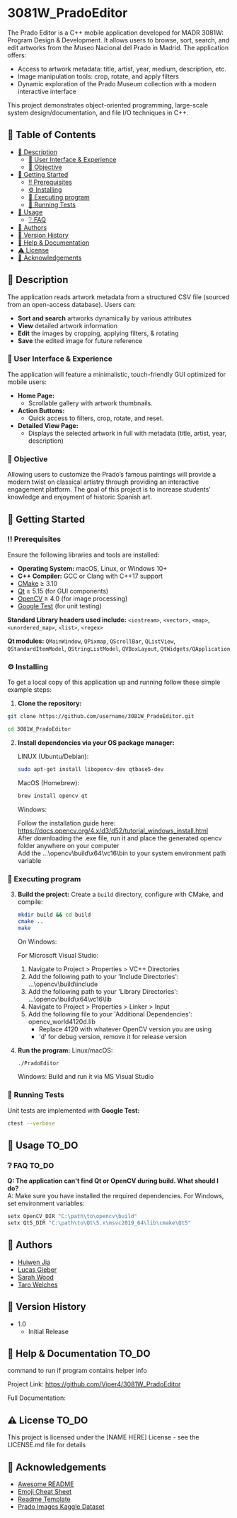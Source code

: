 # 3081W_PradoEditor
The Prado Editor is a C++ mobile application developed for MADR 3081W: Program Design & Development. It allows users to browse, sort, search, and edit artworks from the Museo Nacional del Prado in Madrid. The application offers:
- Access to artwork metadata: title, artist, year, medium, description, etc.
- Image manipulation tools: crop, rotate, and apply filters
- Dynamic exploration of the Prado Museum collection with a modern interactive interface

This project demonstrates object-oriented programming, large-scale system design/documentation, and file I/O techniques in C++.

<!-- Table of Contents -->
## :notebook_with_decorative_cover: Table of Contents
- [:star2: Description](#star2-description)
  * [:art: User Interface & Experience](#art-user-interface--experience)
  * [:dart: Objective](#dart-objective)
- [:toolbox: Getting Started](#toolbox-getting-started)
  * [:bangbang: Prerequisites](#bangbang-prerequisites)
  * [:gear: Installing](#gear-installing)
  * [:running: Executing program](#running-executing-program)
  * [:test_tube: Running Tests](#test-running-tests)
- [:eyes: Usage](#eyes-usage)
  * [:grey_question: FAQ](#faq)
- [:wave: Authors](#wave-authors)
- [:scroll: Version History](#scroll-version-history)
- [:handshake: Help & Documentation](#help)
- [:warning: License](#warning-license)
- [:gem: Acknowledgements](#gem-acknowledgements)

## :star2: Description
The application reads artwork metadata from a structured CSV file (sourced from an open-access database). Users can:
- **Sort and search** artworks dynamically by various attributes
- **View** detailed artwork information
- **Edit** the images by cropping, applying filters, & rotating
- **Save** the edited image for future reference

### :art: User Interface & Experience
The application will feature a minimalistic, touch-friendly GUI optimized for mobile users:
- **Home Page:**
  - Scrollable gallery with artwork thumbnails.
- **Action Buttons:**
  - Quick access to filters, crop, rotate, and reset.
- **Detailed View Page:**
  - Displays the selected artwork in full with metadata (title, artist, year, description)
 
### :dart: Objective
Allowing users to customize the Prado’s famous paintings will provide a modern twist on classical artistry through providing an interactive engagement platform. The goal of this project is to increase students’ knowledge and enjoyment of historic Spanish art.

## :toolbox: Getting Started
### :bangbang: Prerequisites
Ensure the following libraries and tools are installed:
- **Operating System:** macOS, Linux, or Windows 10+
- **C++ Compiler:** GCC or Clang with C++17 support
- [CMake](https://cmake.org/) ≥ 3.10
- [Qt](https://www.qt.io/) ≥ 5.15 (for GUI components)
- [OpenCV](https://opencv.org/) ≥ 4.0 (for image processing)
- [Google Test](https://github.com/google/googletest) (for unit testing)

**Standard Library headers used include:**
`<iostream>`, `<vector>`, `<map>`, `<unordered_map>`, `<list>`, `<regex>`

**Qt modules:**
`QMainWindow`, `QPixmap`, `QScrollBar`, `QListView`, `QStandardItemModel`, `QStringListModel`, `QVBoxLayout`, `QtWidgets/QApplication`

### :gear: Installing
To get a local copy of this application up and running follow these simple example steps:

1. **Clone the repository:**
```bash
git clone https://github.com/username/3081W_PradoEditor.git

cd 3081W_PradoEditor
```
    
2. **Install dependencies via your OS package manager:**

   LINUX (Ubuntu/Debian):
   
   ```bash
   sudo apt-get install libopencv-dev qtbase5-dev
   ```

   MacOS (Homebrew):

   ```bash
   brew install opencv qt
   ```

   Windows:
   
   Follow the installation guide here: https://docs.opencv.org/4.x/d3/d52/tutorial_windows_install.html  
   After downloading the .exe file, run it and place the generated opencv folder anywhere on your computer  
   Add the ...\opencv\build\x64\vc16\bin to your system environment path variable  
   
### :running: Executing program

3. **Build the project:**
Create a `build` directory, configure with CMake, and compile:
   
   ```bash
   mkdir build && cd build
   cmake ..
   make
   ```

   On Windows:

   For Microsoft Visual Studio:  
   1. Navigate to Project > Properties > VC++ Directories  
   2. Add the following path to your 'Include Directories': ...\opencv\build\include  
   3. Add the following path to your 'Library Directories': ...\opencv\build\x64\vc16\lib  
   4. Navigate to Project > Properties > Linker > Input  
   5. Add the following file to your 'Additional Dependencies': opencv_world4120d.lib  
      - Replace 4120 with whatever OpenCV version you are using  
      - 'd' for debug version, remove it for release version  

5. **Run the program:**
   Linux/macOS:
   ```bash
   ./PradoEditor
   ```

   Windows:
   Build and run it via MS Visual Studio
   
### :test_tube: Running Tests
Unit tests are implemented with **Google Test:**

```bash
ctest --verbose
```   
   
## :eyes: Usage TO_DO

### :grey_question: FAQ TO_DO
**Q: The application can't find Qt or OpenCV during build. What should I do?**  
A: Make sure you have installed the required dependencies. For Windows, set environment variables:
```bash
setx OpenCV_DIR "C:\path\to\opencv\build"
setx Qt5_DIR "C:\path\to\Qt\5.x\msvc2019_64\lib\cmake\Qt5"
```

## :wave: Authors
- [Huiwen Jia](https://github.com/jAww404)
- [Lucas Gieber](https://github.com/Viper4)
- [Sarah Wood](https://github.com/SarahJWood)
- [Taro Welches](https://github.com/tarowelches)

## :scroll: Version History
- 1.0
  - Initial Release

## :handshake: Help & Documentation TO_DO

command to run if program contains helper info

Project Link: https://github.com/Viper4/3081W_PradoEditor

Full Documentation: 

## :warning: License TO_DO

This project is licensed under the [NAME HERE] License - see the LICENSE.md file for details

<!-- Acknowledgments -->
## :gem: Acknowledgements
 - [Awesome README](https://github.com/matiassingers/awesome-readme)
 - [Emoji Cheat Sheet](https://github.com/ikatyang/emoji-cheat-sheet/blob/master/README.md#travel--places)
 - [Readme Template](https://github.com/othneildrew/Best-README-Template)
 - [Prado Images Kaggle Dataset](https://www.kaggle.com/datasets/maparla/prado-museum-pictures)
